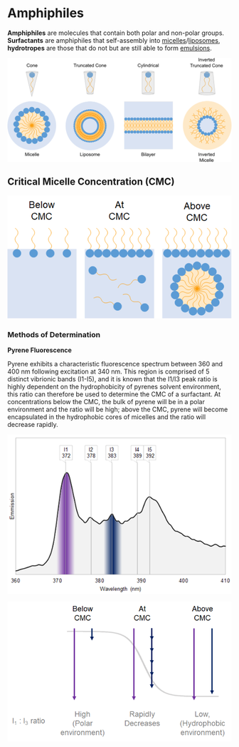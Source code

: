 # Amphiphiles

**Amphiphiles** are molecules that contain both polar and non-polar groups. **Surfactants** are amphiphiles that self-assembly into [micelles](../../pre-formulation-and-formulation/nano-systems.md#micelles)/[liposomes](../../pre-formulation-and-formulation/nano-systems.md#liposome), **hydrotropes** are those that do not but are still able to form [emulsions](../../pre-formulation-and-formulation/nano-systems.md#nano-emulsions).

![](<../../../.gitbook/assets/summary - CPP.png>)

## Critical Micelle Concentration (CMC)

![](<../../../.gitbook/assets/image (77).png>)

### Methods of Determination

**Pyrene Fluorescence**

Pyrene exhibits a characteristic fluorescence spectrum between 360 and 400 nm following excitation at 340 nm. This region is comprised of 5 distinct vibrionic bands (I1-I5), and it is known that the I1/I3 peak ratio is highly dependent on the hydrophobicity of pyrenes solvent environment, this ratio can therefore be used to determine the CMC of a surfactant. At concentrations below the CMC, the bulk of pyrene will be in a polar environment and the ratio will be high; above the CMC, pyrene will become encapsulated in the hydrophobic cores of micelles and the ratio will decrease rapidly.

![](<../../../.gitbook/assets/image (33).png>)

![](<../../../.gitbook/assets/image (17).png>)
